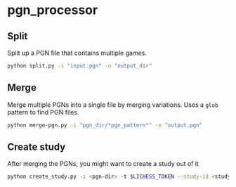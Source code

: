 # pgn_processor

## Split
Split up a PGN file that contains multiple games.

```bash
python split.py -i "input.pgn" -o "output_dir"
```

## Merge
Merge multiple PGNs into a single file by merging variations. Uses a `glob` pattern to find PGN files.
```bash
python merge-pgn.py -i "pgn_dir/*pgn_pattern*" -o "output.pgn"
```

## Create study
After merging the PGNs, you might want to create a study out of it

```bash
python create_study.py -i <pgn-dir> -t $LICHESS_TOKEN --study-id <study-id> --colour <white/black>
```
